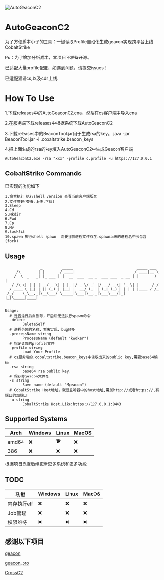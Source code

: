 ![AutoGeaconC2](https://socialify.git.ci/TryGOTry/AutoGeaconC2/image?description=1&forks=1&issues=1&language=1&name=1&owner=1&stargazers=1&theme=Light)
# AutoGeaconC2

为了方便脚本小子的工具：一键读取Profile自动化生成geacon实现跨平台上线CobaltStrike

Ps：为了增加分析成本，本项目不准备开源。

已适配大量profile配置，如遇到问题，请提交issues！

已适配猫猫cs,以及cdn上线.
# How To Use
1.下载releases中的AutoGeaconC2.cna，然后在cs客户端中导入cna

2.在服务端下载releases中根据系统下载AutoGeaconC2

3.下载releases中的BeaconTool.jar用于生成rsa的key。 java -jar BeaconTool.jar -i .cobaltstrike.beacon_keys

4.把上面生成的rsa的key填入AutoGeaconC2中生成Geacon客户端
```
AutoGeaconC2.exe -rsa "xxx" -profile c.profile -u https://127.0.0.1
```

## CobaltStrike Commands
已实现的功能如下
```shell
1.命令执行 执行shell version 查看当前客户端版本
2.文件管理(查看,上传,下载)
3.Sleep
4.Cd
5.Mkdir
6.Pwd
7.Cp
8.Mv
9.tasklit
10.spawn 执行shell spawn  需要当前进程文件存在.spawn上来的进程名中会包含(fork)
```
## Usage

```shell
                _         _____                             _____ ___  
     /\        | |       / ____|                           / ____|__ \ 
    /  \  _   _| |_ ___ | |  __  ___  __ _  ___ ___  _ __ | |       ) |
   / /\ \| | | | __/ _ \| | |_ |/ _ \/ _` |/ __/ _ \| '_ \| |      / / 
  / ____ \ |_| | || (_) | |__| |  __/ (_| | (_| (_) | | | | |____ / /_ 
 /_/    \_\__,_|\__\___/ \_____|\___|\__,_|\___\___/|_| |_|\_____|____|
                                                                       

Usage:
  # 是否运行后自删除，开启后无法执行spawn命令
  -delete
        DeleteSelf   
  # 进程伪装的名称，暂未实现，bug较多
  -processName string
        ProcessName (default "kwoker")
  # 指定读取的profile文件
  -profile string
        Load Your Profile
  # cs服务端的.cobaltstrike.beacon_keys中读取出来的public key,需要base64编码
  -rsa string
        base64 rsa public key.
  # 保存的geacon文件名
  -s string
        Save name (default "Mgeacon")
  # CobaltStrike Host地址，就是监听器中的host地址,需加http://或者https://,有端口的加端口
  -u string
        CobaltStrike Host,Like:https://127.0.0.1:8443
```

## Supported Systems
| Arch  | Windows | Linux | MacOS |
|-------|---|---| --- |
| amd64 | ❌      | 🐕    | ❌ |
| 386   | ❌      | ❌    | ❌ |

根据项目热度后续更新更多系统和更多功能

## TODO
| 功能      | Windows | Linux | MacOS |
|---------|---|---| --- |
| 内存执行elf | ❌      | ❌    | ❌ |
| Job管理   | ❌      | ❌    | ❌ |
| 权限维持    | ❌      | ❌    | ❌ |

## 感谢以下项目

[geacon](https://github.com/darkr4y/geacon)

[geacon_pro](https://github.com/H4de5-7/geacon_pro)

[CrossC2](https://github.com/gloxec/CrossC2)
